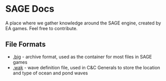 # SAGE Docs

A place where we gather knowledge around the SAGE engine, created by EA games. Feel free to contribute.

## File Formats

* [.big](file-formats/big/) - archive format, used as the container for most files in SAGE games
* [.wak](file-formats/wak/) - wave definition file, used in C&C Generals to store the location and type of ocean and pond waves